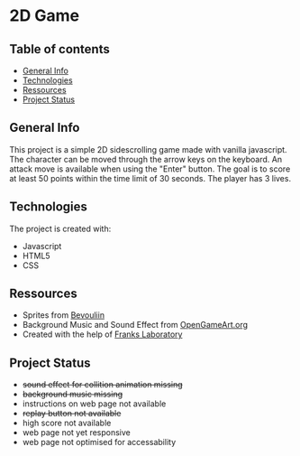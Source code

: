 # 2D Game

## Table of contents
* [General Info](#general-info)
* [Technologies](#technologies)
* [Ressources](#ressources)
* [Project Status](#project-status)

## General Info
This project is a simple 2D sidescrolling game made with vanilla javascript. The character can be moved 
through the arrow keys on the keyboard. An attack move is available when using the "Enter" button.
The goal is to score at least 50 points within the time limit of 30 seconds. The player has 3 lives.
	
## Technologies
The project is created with:
* Javascript
* HTML5
* CSS
	
## Ressources

* Sprites from [Bevouliin](https://bevouliin.com/)
* Background Music and Sound Effect from [OpenGameArt.org](https://opengameart.org//)
* Created with the help of [Franks Laboratory](https://twitter.com/code_laboratory)

## Project Status

* ~~sound effect for collition animation missing~~
* ~~background music missing~~
* instructions on web page not available
* ~~replay button not available~~
* high score not available
* web page not yet responsive
* web page not optimised for accessability
